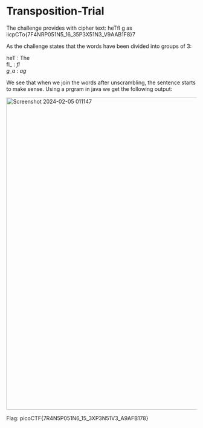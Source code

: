 # Transposition-Trial

The challenge provides with cipher text:
heTfl g as iicpCTo{7F4NRP051N5_16_35P3X51N3_V9AAB1F8}7

As the challenge states that the words have been divided into groups of 3:

heT : The\
fl_ : _fl\
g_a : ag_

We see that when we join the words after unscrambling, the sentence starts to make sense. Using a prgram in java we get the following output:

<img width="824" alt="Screenshot 2024-02-05 011147" src="https://github.com/BhuvanBattu/PicoCtf/assets/118076998/8a6c1ce3-860d-43f7-8a0c-4d1e01485a94">

Flag:
picoCTF{7R4N5P051N6_15_3XP3N51V3_A9AFB178}


